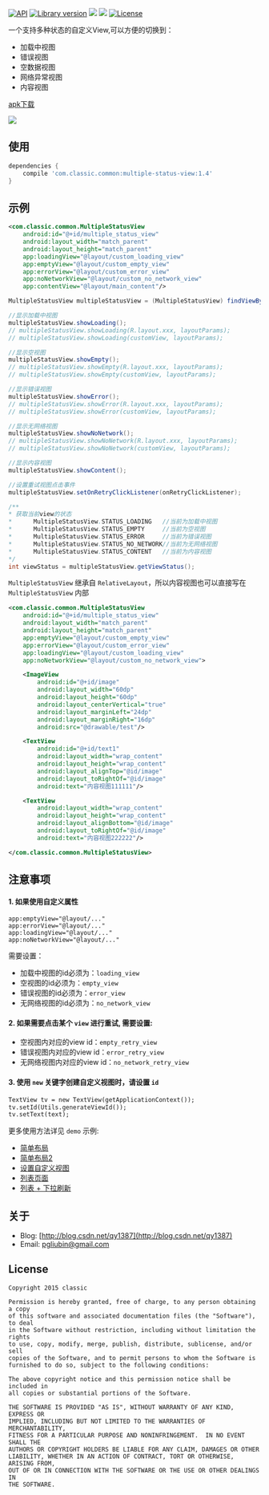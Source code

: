 <p>
  <a href="https://developer.android.com/reference/android/os/Build.VERSION_CODES.html#ICE_CREAM_SANDWICH"><img src="https://img.shields.io/badge/API-14%2B-blue.svg?style=flat" alt="API" /></a>
  <a href="javascript:void(0);"><img src="https://img.shields.io/badge/Version-v1.4-brightgreen.svg" alt="Library version" /></a>
  <a href="http://www.methodscount.com/?lib=com.classic.common%3Amultiple-status-view%3A1.4"><img src="https://img.shields.io/badge/Methods count-52-e91e63.svg"/></a>
  <a href="http://www.methodscount.com/?lib=com.classic.common%3Amultiple-status-view%3A1.4"><img src="https://img.shields.io/badge/Size-7 KB-e91e63.svg"/></a>
  <a href="LICENSE.txt"><img src="https://img.shields.io/npm/l/express.svg?maxAge=2592000" alt="License" /></a>
</p>

一个支持多种状态的自定义View,可以方便的切换到：
- 加载中视图
- 错误视图
- 空数据视图
- 网络异常视图
- 内容视图

[apk下载](https://github.com/qyxxjd/MultipleStatusView/blob/master/apk/MultipleStatusView.apk?raw=true)

![](https://github.com/qyxxjd/MultipleStatusView/blob/master/screenshots/demo.gif)

## 使用

```gradle
dependencies {
    compile 'com.classic.common:multiple-status-view:1.4'
}
```

## 示例

```xml
<com.classic.common.MultipleStatusView
    android:id="@+id/multiple_status_view"
    android:layout_width="match_parent"
    android:layout_height="match_parent"
    app:loadingView="@layout/custom_loading_view"
    app:emptyView="@layout/custom_empty_view"
    app:errorView="@layout/custom_error_view"
    app:noNetworkView="@layout/custom_no_network_view"
    app:contentView="@layout/main_content"/>
```

```java
MultipleStatusView multipleStatusView = (MultipleStatusView) findViewById(R.id.multiple_status_view);

//显示加载中视图
multipleStatusView.showLoading();
// multipleStatusView.showLoading(R.layout.xxx, layoutParams);
// multipleStatusView.showLoading(customView, layoutParams);

//显示空视图
multipleStatusView.showEmpty();
// multipleStatusView.showEmpty(R.layout.xxx, layoutParams);
// multipleStatusView.showEmpty(customView, layoutParams);

//显示错误视图
multipleStatusView.showError();
// multipleStatusView.showError(R.layout.xxx, layoutParams);
// multipleStatusView.showError(customView, layoutParams);

//显示无网络视图
multipleStatusView.showNoNetwork();
// multipleStatusView.showNoNetwork(R.layout.xxx, layoutParams);
// multipleStatusView.showNoNetwork(customView, layoutParams);

//显示内容视图
multipleStatusView.showContent();

//设置重试视图点击事件
multipleStatusView.setOnRetryClickListener(onRetryClickListener);

/**
* 获取当前view的状态
*      MultipleStatusView.STATUS_LOADING   //当前为加载中视图
*      MultipleStatusView.STATUS_EMPTY     //当前为空视图
*      MultipleStatusView.STATUS_ERROR     //当前为错误视图
*      MultipleStatusView.STATUS_NO_NETWORK//当前为无网络视图
*      MultipleStatusView.STATUS_CONTENT   //当前为内容视图
*/
int viewStatus = multipleStatusView.getViewStatus();

```

`MultipleStatusView` 继承自 `RelativeLayout`，所以内容视图也可以直接写在 `MultipleStatusView` 内部
```xml
<com.classic.common.MultipleStatusView
    android:id="@+id/multiple_status_view"
    android:layout_width="match_parent"
    android:layout_height="match_parent"
    app:emptyView="@layout/custom_empty_view"
    app:errorView="@layout/custom_error_view"
    app:loadingView="@layout/custom_loading_view"
    app:noNetworkView="@layout/custom_no_network_view">

    <ImageView
        android:id="@+id/image"
        android:layout_width="60dp"
        android:layout_height="60dp"
        android:layout_centerVertical="true"
        android:layout_marginLeft="24dp"
        android:layout_marginRight="16dp"
        android:src="@drawable/test"/>

    <TextView
        android:id="@+id/text1"
        android:layout_width="wrap_content"
        android:layout_height="wrap_content"
        android:layout_alignTop="@id/image"
        android:layout_toRightOf="@id/image"
        android:text="内容视图111111"/>

    <TextView
        android:layout_width="wrap_content"
        android:layout_height="wrap_content"
        android:layout_alignBottom="@id/image"
        android:layout_toRightOf="@id/image"
        android:text="内容视图222222"/>

</com.classic.common.MultipleStatusView>
```

## 注意事项

#### 1. 如果使用自定义属性
```
app:emptyView="@layout/..."
app:errorView="@layout/..."
app:loadingView="@layout/..."
app:noNetworkView="@layout/..."
```
需要设置：

- 加载中视图的id必须为：`loading_view`
- 空视图的id必须为：`empty_view`
- 错误视图的id必须为：`error_view`
- 无网络视图的id必须为：`no_network_view`


#### 2. 如果需要点击某个 `view` 进行重试, 需要设置:

- 空视图内对应的view id：`empty_retry_view`
- 错误视图内对应的view id：`error_retry_view`
- 无网络视图内对应的view id：`no_network_retry_view`


#### 3. 使用 `new` 关键字创建自定义视图时，请设置 `id`

```xml
TextView tv = new TextView(getApplicationContext());
tv.setId(Utils.generateViewId());
tv.setText(text);
```

更多使用方法详见 `demo` 示例:

- [简单布局](https://github.com/qyxxjd/MultipleStatusView/blob/master/app/src/main/res/layout/activity_simple.xml)
- [简单布局2](https://github.com/qyxxjd/MultipleStatusView/blob/master/app/src/main/res/layout/activity_simple2.xml)
- [设置自定义视图](https://github.com/qyxxjd/MultipleStatusView/blob/master/app/src/main/java/com/classic/common/simple/CustomActivity.java)
- [列表页面](https://github.com/qyxxjd/MultipleStatusView/blob/master/app/src/main/res/layout/activity_list.xml)
- [列表 + 下拉刷新](https://github.com/qyxxjd/MultipleStatusView/blob/master/app/src/main/res/layout/activity_refresh.xml)


## 关于

* Blog: [http://blog.csdn.net/qy1387](http://blog.csdn.net/qy1387)
* Email: [pgliubin@gmail.com](http://mail.qq.com/cgi-bin/qm_share?t=qm_mailme&email=pgliubin@gmail.com)

## License

```
Copyright 2015 classic

Permission is hereby granted, free of charge, to any person obtaining a copy
of this software and associated documentation files (the "Software"), to deal
in the Software without restriction, including without limitation the rights
to use, copy, modify, merge, publish, distribute, sublicense, and/or sell
copies of the Software, and to permit persons to whom the Software is
furnished to do so, subject to the following conditions:

The above copyright notice and this permission notice shall be included in
all copies or substantial portions of the Software.

THE SOFTWARE IS PROVIDED "AS IS", WITHOUT WARRANTY OF ANY KIND, EXPRESS OR
IMPLIED, INCLUDING BUT NOT LIMITED TO THE WARRANTIES OF MERCHANTABILITY,
FITNESS FOR A PARTICULAR PURPOSE AND NONINFRINGEMENT.  IN NO EVENT SHALL THE
AUTHORS OR COPYRIGHT HOLDERS BE LIABLE FOR ANY CLAIM, DAMAGES OR OTHER
LIABILITY, WHETHER IN AN ACTION OF CONTRACT, TORT OR OTHERWISE, ARISING FROM,
OUT OF OR IN CONNECTION WITH THE SOFTWARE OR THE USE OR OTHER DEALINGS IN
THE SOFTWARE.
```
